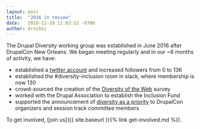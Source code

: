 ```yaml
---
layout: post
title:  "2016 in review"
date:   2016-12-20 11:03:52 -0700
author: drnikki
---
```

The Drupal Diversity working group was established in June 2016 after DrupalCon New Orleans.  We began meeting regularly and in our ~6 months of activity, we have:

- established a <a href="https://twitter.com/drupaldiversity">twitter account</a> and increased followers from 0 to 136
- established the #diversity-inclusion room in slack, where membership is now 130
- crowd-sourced the creation of the <a href="https://drupaldiversity.github.io/diversity-of-the-web/">Diversity of the Web</a> survey
- worked with the Drupal Association to establish the Inclusion Fund
- supported the announcement of <a href="https://events.drupal.org/news/setting-diversity-drupalcon-goal">diversity as a priority</a> to DrupalCon organizers and session track committee members

To get involved, [join us]({{ site.baseurl }}{% link get-involved.md %}).
